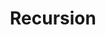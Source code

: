 ---
layout: module
title: Recursion
description:
type: lecture
draft: 1
num: 11
due_date: 2023-10-18
---